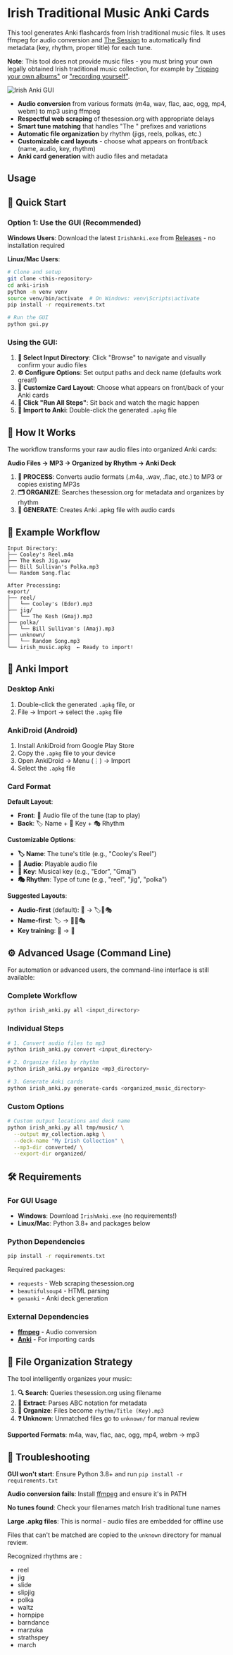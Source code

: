 # Irish Traditional Music Anki Cards

This tool generates Anki flashcards from Irish traditional music files. It uses ffmpeg for audio conversion and [The Session](https://thesession.org/) to automatically find metadata (key, rhythm, proper title) for each tune. 

**Note**: This tool does not provide music files - you must bring your own legally obtained Irish traditional music collection, for example by ["ripping your own albums"](https://github.com/makuguren/Spotify-Playlist-Downloader) or ["recording yourself"](https://github.com/yt-dlp/yt-dlp).


![Irish Anki GUI](screenshot.png)

- **Audio conversion** from various formats (m4a, wav, flac, aac, ogg, mp4, webm) to mp3 using ffmpeg
- **Respectful web scraping** of thesession.org with appropriate delays
- **Smart tune matching** that handles "The " prefixes and variations
- **Automatic file organization** by rhythm (jigs, reels, polkas, etc.)
- **Customizable card layouts** - choose what appears on front/back (name, audio, key, rhythm)
- **Anki card generation** with audio files and metadata

## Usage

## 🚀 Quick Start

### Option 1: Use the GUI (Recommended)

**Windows Users**: Download the latest `IrishAnki.exe` from [Releases](../../releases) - no installation required

**Linux/Mac Users**: 
```bash
# Clone and setup
git clone <this-repository>
cd anki-irish
python -m venv venv
source venv/bin/activate  # On Windows: venv\Scripts\activate
pip install -r requirements.txt

# Run the GUI
python gui.py
```

### Using the GUI:

1. **📁 Select Input Directory**: Click "Browse" to navigate and visually confirm your audio files
2. **⚙️ Configure Options**: Set output paths and deck name (defaults work great!)
3. **🎴 Customize Card Layout**: Choose what appears on front/back of your Anki cards
4. **🎯 Click "Run All Steps"**: Sit back and watch the magic happen
5. **📱 Import to Anki**: Double-click the generated `.apkg` file

## 🎵 How It Works

The workflow transforms your raw audio files into organized Anki cards:

**Audio Files → MP3 → Organized by Rhythm → Anki Deck**

1. **🎵 PROCESS**: Converts audio formats (.m4a, .wav, .flac, etc.) to MP3 or copies existing MP3s
2. **🗂️ ORGANIZE**: Searches thesession.org for metadata and organizes by rhythm  
3. **🎴 GENERATE**: Creates Anki .apkg file with audio cards

## 🎯 Example Workflow

```
Input Directory:
├── Cooley's Reel.m4a
├── The Kesh Jig.wav
├── Bill Sullivan's Polka.mp3
└── Random Song.flac

After Processing:
export/
├── reel/
│   └── Cooley's (Edor).mp3
├── jig/
│   └── The Kesh (Gmaj).mp3
├── polka/
│   └── Bill Sullivan's (Amaj).mp3
├── unknown/
│   └── Random Song.mp3
└── irish_music.apkg  ← Ready to import!
```

## 📱 Anki Import

### Desktop Anki
1. Double-click the generated `.apkg` file, or
2. File → Import → select the `.apkg` file

### AnkiDroid (Android)
1. Install AnkiDroid from Google Play Store
2. Copy the `.apkg` file to your device
3. Open AnkiDroid → Menu (⋮) → Import
4. Select the `.apkg` file

### Card Format

**Default Layout**:
- **Front**: 🎵 Audio file of the tune (tap to play)  
- **Back**: 🏷️ Name + 🎼 Key + 🎭 Rhythm

**Customizable Options**:
- **🏷️ Name**: The tune's title (e.g., "Cooley's Reel")
- **🎵 Audio**: Playable audio file
- **🎼 Key**: Musical key (e.g., "Edor", "Gmaj")  
- **🎭 Rhythm**: Type of tune (e.g., "reel", "jig", "polka")

**Suggested Layouts**:
- **Audio-first** (default): 🎵 → 🏷️🎼🎭
- **Name-first**: 🏷️ → 🎵🎼🎭  
- **Key training**: 🎵 → 🎼

## ⚙️ Advanced Usage (Command Line)

For automation or advanced users, the command-line interface is still available:

### Complete Workflow
```bash
python irish_anki.py all <input_directory>
```

### Individual Steps
```bash
# 1. Convert audio files to mp3
python irish_anki.py convert <input_directory>

# 2. Organize files by rhythm
python irish_anki.py organize <mp3_directory>

# 3. Generate Anki cards
python irish_anki.py generate-cards <organized_music_directory>
```

### Custom Options
```bash
# Custom output locations and deck name
python irish_anki.py all tmp/music/ \
  --output my_collection.apkg \
  --deck-name "My Irish Collection" \
  --mp3-dir converted/ \
  --export-dir organized/
```

## 🛠️ Requirements

### For GUI Usage
- **Windows**: Download `IrishAnki.exe` (no requirements!)
- **Linux/Mac**: Python 3.8+ and packages below

### Python Dependencies
```bash
pip install -r requirements.txt
```

Required packages:
- `requests` - Web scraping thesession.org
- `beautifulsoup4` - HTML parsing  
- `genanki` - Anki deck generation

### External Dependencies
- **[ffmpeg](https://ffmpeg.org/download.html)** - Audio conversion
- **[Anki](https://apps.ankiweb.net/)** - For importing cards

## 🎼 File Organization Strategy

The tool intelligently organizes your music:

1. **🔍 Search**: Queries thesession.org using filename
2. **🎵 Extract**: Parses ABC notation for metadata
3. **📁 Organize**: Files become `rhythm/Title (Key).mp3`
4. **❓ Unknown**: Unmatched files go to `unknown/` for manual review

**Supported Formats**: m4a, wav, flac, aac, ogg, mp4, webm → mp3

## 🐛 Troubleshooting

**GUI won't start**: Ensure Python 3.8+ and run `pip install -r requirements.txt`

**Audio conversion fails**: Install [ffmpeg](https://ffmpeg.org/download.html) and ensure it's in PATH

**No tunes found**: Check your filenames match Irish traditional tune names

**Large .apkg files**: This is normal - audio files are embedded for offline use

Files that can't be matched are copied to the `unknown` directory for manual review.

Recognized rhythms are : 
- reel
- jig
- slide
- slipjig
- polka
- waltz
- hornpipe
- barndance
- marzuka
- strathspey
- march
